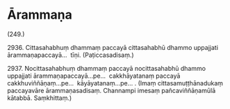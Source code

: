 # Ārammaṇa

(249.)

2936\. Cittasahabhuṃ dhammaṃ paccayā cittasahabhū dhammo uppajjati ārammaṇapaccayā…  tīṇi. (Paṭiccasadisaṃ.)

2937\. Nocittasahabhuṃ dhammaṃ paccayā nocittasahabhū dhammo uppajjati ārammaṇapaccayā…pe…  cakkhāyatanaṃ paccayā cakkhuviññāṇaṃ…pe…  kāyāyatanaṃ…pe… . (Imaṃ cittasamuṭṭhānadukaṃ paccayavāre ārammaṇasadisaṃ. Channampi imesaṃ pañcaviññāṇamūlā kātabbā. Saṃkhittaṃ.)
